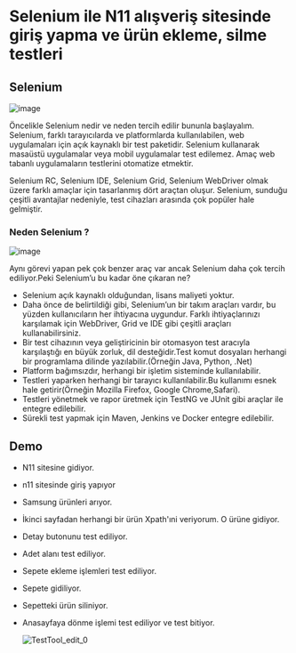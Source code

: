 
# Selenium ile N11 alışveriş sitesinde giriş yapma ve ürün ekleme, silme testleri 

## Selenium
![image](https://user-images.githubusercontent.com/81421228/159133429-387b09c6-1b53-42e5-b50f-8e3dfe92bb69.png)

Öncelikle Selenium nedir ve neden tercih edilir bununla başlayalım. Selenium, farklı tarayıcılarda ve platformlarda kullanılabilen, web uygulamaları için açık kaynaklı bir test paketidir. Selenium kullanarak masaüstü uygulamalar veya mobil uygulamalar test edilemez. Amaç web tabanlı uygulamaların testlerini otomatize etmektir.

Selenium RC, Selenium IDE, Selenium Grid, Selenium WebDriver olmak üzere farklı amaçlar için tasarlanmış dört araçtan oluşur. Selenium, sunduğu çeşitli avantajlar nedeniyle, test cihazları arasında çok popüler hale gelmiştir.

### Neden Selenium ?

![image](https://user-images.githubusercontent.com/81421228/159133477-6137997b-d1fb-4810-825c-2f6454270b77.png)

Aynı görevi yapan pek çok benzer araç var ancak Selenium daha çok tercih ediliyor.Peki Selenium’u bu kadar öne çıkaran ne?
- Selenium açık kaynaklı olduğundan, lisans maliyeti yoktur.
- Daha önce de belirtildiği gibi, Selenium’un bir takım araçları vardır, bu yüzden kullanıcıların her ihtiyacına uygundur. Farklı ihtiyaçlarınızı karşılamak için WebDriver, Grid ve IDE gibi çeşitli araçları kullanabilirsiniz.
- Bir test cihazının veya geliştiricinin bir otomasyon test aracıyla karşılaştığı en büyük zorluk, dil desteğidir.Test komut dosyaları herhangi bir programlama dilinde yazılabilir.(Örneğin Java, Python, .Net)
- Platform bağımsızdır, herhangi bir işletim sisteminde kullanılabilir.
- Testleri yaparken herhangi bir tarayıcı kullanılabilir.Bu kullanımı esnek hale getirir(Örneğin Mozilla Firefox, Google Chrome,Safari).
- Testleri yönetmek ve rapor üretmek için TestNG ve JUnit gibi araçlar ile entegre edilebilir.
- Sürekli test yapmak için Maven, Jenkins ve Docker entegre edilebilir. 

## Demo
- N11 sitesine gidiyor.
- n11 sitesinde giriş yapıyor
- Samsung ürünleri arıyor. 
- İkinci sayfadan herhangi bir ürün Xpath'ıni veriyorum. O ürüne gidiyor.
- Detay butonunu test ediliyor.
- Adet alanı test ediliyor.
- Sepete ekleme işlemleri test ediliyor.
- Sepete gidiliyor.
- Sepetteki ürün siliniyor.
- Anasayfaya dönme işlemi test ediliyor ve test bitiyor.


  ![TestTool_edit_0](https://user-images.githubusercontent.com/81421228/159164460-436611f8-e056-4cb8-9e31-4fb35f1154a2.gif)
